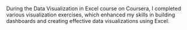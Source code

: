 During the Data Visualization in Excel course on Coursera, I completed various visualization exercises, 
which enhanced my skills in building dashboards and creating effective data visualizations using Excel.
